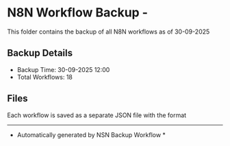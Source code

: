 # N8N Workflow Backup - 
This folder contains the backup of all N8N workflows as of 30-09-2025

## Backup Details
- Backup Time: 30-09-2025 12:00
- Total Workflows: 18

## Files
Each workflow is saved as a separate JSON file with the format

-----------
* Automatically generated by NSN Backup Workflow *